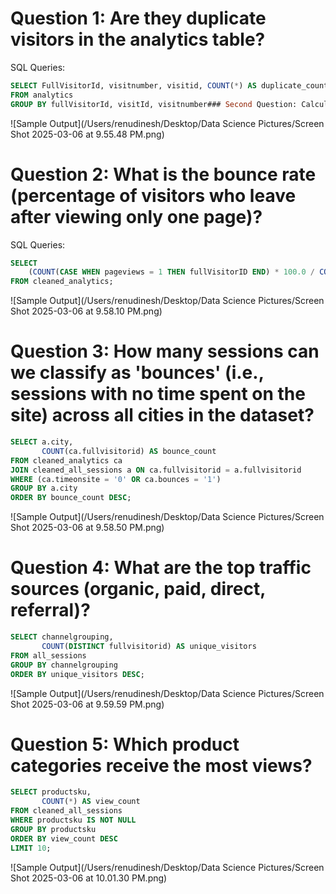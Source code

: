 
# Question 1: Are they duplicate visitors in the analytics table?

SQL Queries:

```sql
SELECT FullVisitorId, visitnumber, visitid, COUNT(*) AS duplicate_count
FROM analytics
GROUP BY fullVisitorId, visitId, visitnumber### Second Question: Calculating Bounce Rate  
```


![Sample Output](/Users/renudinesh/Desktop/Data Science Pictures/Screen Shot 2025-03-06 at 9.55.48 PM.png)



# Question 2: What is the bounce rate (percentage of visitors who leave after viewing only one page)?


SQL Queries:

```sql
SELECT 
    (COUNT(CASE WHEN pageviews = 1 THEN fullVisitorID END) * 100.0 / COUNT(fullVisitorID)) AS bounce_rate
FROM cleaned_analytics;
```



![Sample Output](/Users/renudinesh/Desktop/Data Science Pictures/Screen Shot 2025-03-06 at 9.58.10 PM.png)


# Question 3: How many sessions can we classify as 'bounces' (i.e., sessions with no time spent on the site) across all cities in the dataset?



```sql
SELECT a.city,
       COUNT(ca.fullvisitorid) AS bounce_count
FROM cleaned_analytics ca
JOIN cleaned_all_sessions a ON ca.fullvisitorid = a.fullvisitorid
WHERE (ca.timeonsite = '0' OR ca.bounces = '1') 
GROUP BY a.city
ORDER BY bounce_count DESC;
```



![Sample Output](/Users/renudinesh/Desktop/Data Science Pictures/Screen Shot 2025-03-06 at 9.58.50 PM.png)


# Question 4: What are the top traffic sources (organic, paid, direct, referral)?



```sql
SELECT channelgrouping,
       COUNT(DISTINCT fullvisitorid) AS unique_visitors
FROM all_sessions
GROUP BY channelgrouping
ORDER BY unique_visitors DESC;
```



![Sample Output](/Users/renudinesh/Desktop/Data Science Pictures/Screen Shot 2025-03-06 at 9.59.59 PM.png)

# Question 5: Which product categories receive the most views?



```sql
SELECT productsku,
       COUNT(*) AS view_count
FROM cleaned_all_sessions
WHERE productsku IS NOT NULL
GROUP BY productsku
ORDER BY view_count DESC
LIMIT 10;
```



![Sample Output](/Users/renudinesh/Desktop/Data Science Pictures/Screen Shot 2025-03-06 at 10.01.30 PM.png)
